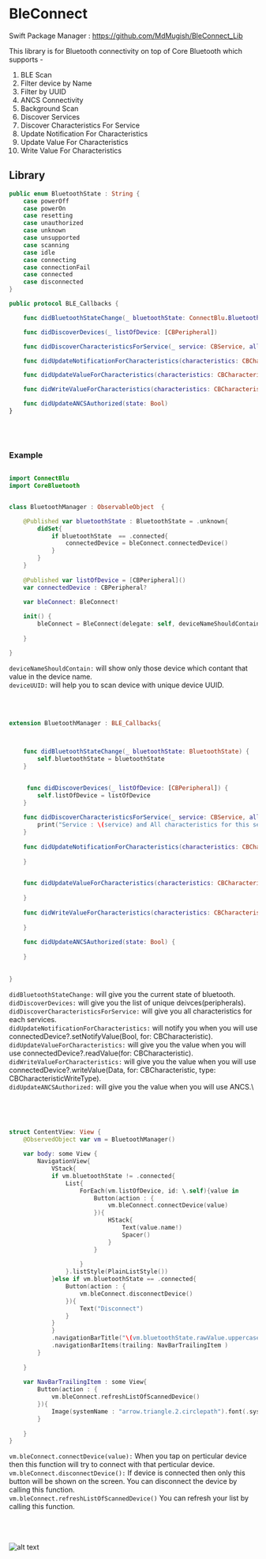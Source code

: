 # BleConnect

Swift Package Manager : https://github.com/MdMugish/BleConnect_Lib

This library is for Bluetooth connectivity on top of Core Bluetooth which supports -
1. BLE Scan
2. Filter device by Name
3. Filter by UUID
4. ANCS Connectivity
5. Background Scan
6. Discover Services
7. Discover Characteristics For Service
8. Update Notification For Characteristics
9. Update Value For Characteristics
10. Write Value For Characteristics

## Library

```swift
public enum BluetoothState : String {
    case powerOff
    case powerOn
    case resetting
    case unauthorized
    case unknown
    case unsupported
    case scanning
    case idle
    case connecting
    case connectionFail
    case connected
    case disconnected
}
```


```swift
public protocol BLE_Callbacks {

    func didBluetoothStateChange(_ bluetoothState: ConnectBlu.BluetoothState)

    func didDiscoverDevices(_ listOfDevice: [CBPeripheral])

    func didDiscoverCharacteristicsForService(_ service: CBService, allCharacterisricsForThisService: [CBCharacteristic])

    func didUpdateNotificationForCharacteristics(characteristics: CBCharacteristic, error: Error?)

    func didUpdateValueForCharacteristics(characteristics: CBCharacteristic, error: Error?)

    func didWriteValueForCharacteristics(characteristics: CBCharacteristic, error: Error?)

    func didUpdateANCSAuthorized(state: Bool)
}
```
<br><br>
### Example
```swift

import ConnectBlu
import CoreBluetooth


class BluetoothManager : ObservableObject  {

    @Published var bluetoothState : BluetoothState = .unknown{
        didSet{
            if bluetoothState  == .connected{
                connectedDevice = bleConnect.connectedDevice()
            }
        }
    }
    
    @Published var listOfDevice = [CBPeripheral]()
    var connectedDevice : CBPeripheral?
    
    var bleConnect: BleConnect!

    init() {
        bleConnect = BleConnect(delegate: self, deviceNameShouldContain: nil, deviceUUID: nil)
        
    }

}
```
`deviceNameShouldContain:` will show only those device which contant that value in the device name.\
`deviceUUID:` will help you to scan device with unique device UUID.


<br> <br>


```swift
extension BluetoothManager : BLE_Callbacks{


    
    func didBluetoothStateChange(_ bluetoothState: BluetoothState) {
        self.bluetoothState = bluetoothState
    }
    

     func didDiscoverDevices(_ listOfDevice: [CBPeripheral]) {
        self.listOfDevice = listOfDevice
    }
    
    func didDiscoverCharacteristicsForService(_ service: CBService, allCharacterisricsForThisService: [CBCharacteristic]) {
        print("Service : \(service) and All characteristics for this service is \(allCharacterisricsForThisService)")
    }
    
    func didUpdateNotificationForCharacteristics(characteristics: CBCharacteristic, error: Error?) {
        
    }

    
    func didUpdateValueForCharacteristics(characteristics: CBCharacteristic, error: Error?) {
        
    }
    
    func didWriteValueForCharacteristics(characteristics: CBCharacteristic, error: Error?) {
        
    }
    
    func didUpdateANCSAuthorized(state: Bool) {
        
    }
    
   
}
```
`didBluetoothStateChange:` will give you the current state of bluetooth.\
`didDiscoverDevices:` will give you the list of unique deivces(peripherals).\
`didDiscoverCharacteristicsForService:` will give you all characteristics for each services.\
`didUpdateNotificationForCharacteristics:` will notify you when you will use connectedDevice?.setNotifyValue(Bool, for: CBCharacteristic).\
`didUpdateValueForCharacteristics:` will give you the value when you will use connectedDevice?.readValue(for: CBCharacteristic).\
`didWriteValueForCharacteristics:` will give you the value when you will use  connectedDevice?.writeValue(Data, for: CBCharacteristic, type: CBCharacteristicWriteType).\
`didUpdateANCSAuthorized:` will give you the value when you will use ANCS.\

<br><br>

```swift

struct ContentView: View {
    @ObservedObject var vm = BluetoothManager()
    
    var body: some View {
        NavigationView{
            VStack{
            if vm.bluetoothState != .connected{
                List{
                    ForEach(vm.listOfDevice, id: \.self){value in
                        Button(action : {
                            vm.bleConnect.connectDevice(value)
                        }){
                            HStack{
                                Text(value.name!)
                                Spacer()
                            }
                        }
                        
                    }
                }.listStyle(PlainListStyle())
            }else if vm.bluetoothState == .connected{
                Button(action : {
                    vm.bleConnect.disconnectDevice()
                }){
                    Text("Disconnect")
                }
            }
            }
            .navigationBarTitle("\(vm.bluetoothState.rawValue.uppercased())")
            .navigationBarItems(trailing: NavBarTrailingItem )
        }
        
    }
    
    var NavBarTrailingItem : some View{
        Button(action : {
            vm.bleConnect.refreshListOfScannedDevice()
        }){
            Image(systemName : "arrow.triangle.2.circlepath").font(.system(size: 18)).padding(8)
        }
        
    }
}

```
`vm.bleConnect.connectDevice(value):` When you tap on perticular device then this function will try to connect with that perticular device.\
`vm.bleConnect.disconnectDevice():` If device is connected then only this button will be shown on the screen. You can disconnect the device by calling this function.\
`vm.bleConnect.refreshListOfScannedDevice()` You can refresh your list by calling this function.

<br><br><br>
![alt text](https://github.com/MdMugish/BleConnect/blob/main/ListOfDevices.jpeg?raw=true)
